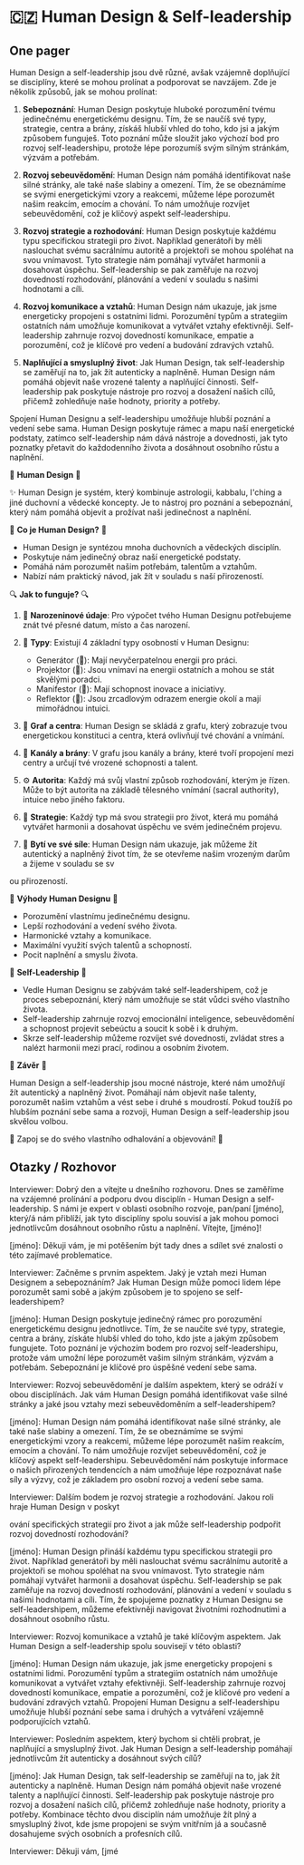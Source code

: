 # 🇨🇿 Human Design & Self-leadership

## One pager

Human Design a self-leadership jsou dvě různé, avšak vzájemně doplňující se disciplíny, které se mohou prolínat a podporovat se navzájem. Zde je několik způsobů, jak se mohou prolínat:

1. **Sebepoznání**: Human Design poskytuje hluboké porozumění tvému jedinečnému energetickému designu. Tím, že se naučíš své typy, strategie, centra a brány, získáš hlubší vhled do toho, kdo jsi a jakým způsobem funguješ. Toto poznání může sloužit jako výchozí bod pro rozvoj self-leadershipu, protože lépe porozumíš svým silným stránkám, výzvám a potřebám.

2. **Rozvoj sebeuvědomění**: Human Design nám pomáhá identifikovat naše silné stránky, ale také naše slabiny a omezení. Tím, že se obeznámíme se svými energetickými vzory a reakcemi, můžeme lépe porozumět našim reakcím, emocím a chování. To nám umožňuje rozvíjet sebeuvědomění, což je klíčový aspekt self-leadershipu.

3. **Rozvoj strategie a rozhodování**: Human Design poskytuje každému typu specifickou strategii pro život. Například generátoři by měli naslouchat svému sacrálnímu autoritě a projektoři se mohou spoléhat na svou vnímavost. Tyto strategie nám pomáhají vytvářet harmonii a dosahovat úspěchu. Self-leadership se pak zaměřuje na rozvoj dovedností rozhodování, plánování a vedení v souladu s našimi hodnotami a cíli.

4. **Rozvoj komunikace a vztahů**: Human Design nám ukazuje, jak jsme energeticky propojeni s ostatními lidmi. Porozumění typům a strategiím ostatních nám umožňuje komunikovat a vytvářet vztahy efektivněji. Self-leadership zahrnuje rozvoj dovedností komunikace, empatie a porozumění, což je klíčové pro vedení a budování zdravých vztahů.

5. **Naplňující a smysluplný život**: Jak Human Design, tak self-leadership se zaměřují na to, jak žít autenticky a naplněně. Human Design nám pomáhá objevit naše vrozené talenty a naplňující činnosti. Self-leadership pak poskytuje nástroje pro rozvoj a dosažení našich cílů, přičemž zohledňuje naše hodnoty, priority a potřeby.

Spojení Human Designu a self-leadershipu umožňuje hlubší poznání a vedení sebe sama. Human Design poskytuje rámec a mapu naší energetické podstaty, zatímco self-leadership nám dává nástroje a dovednosti, jak tyto poznatky přetavit do každodenního života a dosáhnout osobního růstu a naplnění.

🌟 **Human Design** 🌟

✨ Human Design je systém, který kombinuje astrologii, kabbalu, I'ching a jiné duchovní a vědecké koncepty. Je to nástroj pro poznání a sebepoznání, který nám pomáhá objevit a prožívat naši jedinečnost a naplnění.

🔮 **Co je Human Design?** 🔮

- Human Design je syntézou mnoha duchovních a vědeckých disciplín.
- Poskytuje nám jedinečný obraz naší energetické podstaty.
- Pomáhá nám porozumět našim potřebám, talentům a vztahům.
- Nabízí nám praktický návod, jak žít v souladu s naší přirozeností.

🔍 **Jak to funguje?** 🔍

1. 📅 **Narozeninové údaje**: Pro výpočet tvého Human Designu potřebujeme znát tvé přesné datum, místo a čas narození.

2. 🌌 **Typy**: Existují 4 základní typy osobností v Human Designu:
   - Generátor (💪): Mají nevyčerpatelnou energii pro práci.
   - Projektor (🎯): Jsou vnímaví na energii ostatních a mohou se stát skvělými poradci.
   - Manifestor (🚀): Mají schopnost inovace a iniciativy.
   - Reflektor (🌟): Jsou zrcadlovým odrazem energie okolí a mají mimořádnou intuici.

3. 🌈 **Graf a centra**: Human Design se skládá z grafu, který zobrazuje tvou energetickou konstituci a centra, která ovlivňují tvé chování a vnímání.

4. 🔢 **Kanály a brány**: V grafu jsou kanály a brány, které tvoří propojení mezi centry a určují tvé vrozené schopnosti a talent.

5. ⚙️ **Autorita**: Každý má svůj vlastní způsob rozhodování, kterým je řízen. Může to být autorita na základě tělesného vnímání (sacral authority), intuice nebo jiného faktoru.

6. 🌟 **Strategie**: Každý typ má svou strategii pro život, která mu pomáhá vytvářet harmonii a dosahovat úspěchu ve svém jedinečném projevu.

7. 🧘 **Bytí ve své síle**: Human Design nám ukazuje, jak můžeme žít autentický a naplněný život tím, že se otevřeme našim vrozeným darům a žijeme v souladu se sv

ou přirozeností.

💫 **Výhody Human Designu** 💫

- Porozumění vlastnímu jedinečnému designu.
- Lepší rozhodování a vedení svého života.
- Harmonické vztahy a komunikace.
- Maximální využití svých talentů a schopností.
- Pocit naplnění a smyslu života.

🔑 **Self-Leadership** 🔑

- Vedle Human Designu se zabývám také self-leadershipem, což je proces sebepoznání, který nám umožňuje se stát vůdci svého vlastního života.
- Self-leadership zahrnuje rozvoj emocionální inteligence, sebeuvědomění a schopnost projevit sebeúctu a soucit k sobě i k druhým.
- Skrze self-leadership můžeme rozvíjet své dovednosti, zvládat stres a nalézt harmonii mezi prací, rodinou a osobním životem.

🌈 **Závěr** 🌈

Human Design a self-leadership jsou mocné nástroje, které nám umožňují žít autentický a naplněný život. Pomáhají nám objevit naše talenty, porozumět našim vztahům a vést sebe i druhé s moudrostí. Pokud toužíš po hlubším poznání sebe sama a rozvoji, Human Design a self-leadership jsou skvělou volbou.

🌟 Zapoj se do svého vlastního odhalování a objevování! 🌟


## Otazky / Rozhovor
Interviewer: Dobrý den a vítejte u dnešního rozhovoru. Dnes se zaměříme na vzájemné prolínání a podporu dvou disciplín - Human Design a self-leadership. S námi je expert v oblasti osobního rozvoje, pan/paní [jméno], který/á nám přiblíží, jak tyto disciplíny spolu souvisí a jak mohou pomoci jednotlivcům dosáhnout osobního růstu a naplnění. Vítejte, [jméno]!

[jméno]: Děkuji vám, je mi potěšením být tady dnes a sdílet své znalosti o této zajímavé problematice.

Interviewer: Začněme s prvním aspektem. Jaký je vztah mezi Human Designem a sebepoznáním? Jak Human Design může pomoci lidem lépe porozumět sami sobě a jakým způsobem je to spojeno se self-leadershipem?

[jméno]: Human Design poskytuje jedinečný rámec pro porozumění energetickému designu jednotlivce. Tím, že se naučíte své typy, strategie, centra a brány, získáte hlubší vhled do toho, kdo jste a jakým způsobem fungujete. Toto poznání je výchozím bodem pro rozvoj self-leadershipu, protože vám umožní lépe porozumět vašim silným stránkám, výzvám a potřebám. Sebepoznání je klíčové pro úspěšné vedení sebe sama.

Interviewer: Rozvoj sebeuvědomění je dalším aspektem, který se odráží v obou disciplínách. Jak vám Human Design pomáhá identifikovat vaše silné stránky a jaké jsou vztahy mezi sebeuvědoměním a self-leadershipem?

[jméno]: Human Design nám pomáhá identifikovat naše silné stránky, ale také naše slabiny a omezení. Tím, že se obeznámíme se svými energetickými vzory a reakcemi, můžeme lépe porozumět našim reakcím, emocím a chování. To nám umožňuje rozvíjet sebeuvědomění, což je klíčový aspekt self-leadershipu. Sebeuvědomění nám poskytuje informace o našich přirozených tendencích a nám umožňuje lépe rozpoznávat naše síly a výzvy, což je základem pro osobní rozvoj a vedení sebe sama.

Interviewer: Dalším bodem je rozvoj strategie a rozhodování. Jakou roli hraje Human Design v poskyt

ování specifických strategií pro život a jak může self-leadership podpořit rozvoj dovedností rozhodování?

[jméno]: Human Design přináší každému typu specifickou strategii pro život. Například generátoři by měli naslouchat svému sacrálnímu autoritě a projektoři se mohou spoléhat na svou vnímavost. Tyto strategie nám pomáhají vytvářet harmonii a dosahovat úspěchu. Self-leadership se pak zaměřuje na rozvoj dovedností rozhodování, plánování a vedení v souladu s našimi hodnotami a cíli. Tím, že spojujeme poznatky z Human Designu se self-leadershipem, můžeme efektivněji navigovat životními rozhodnutími a dosáhnout osobního růstu.

Interviewer: Rozvoj komunikace a vztahů je také klíčovým aspektem. Jak Human Design a self-leadership spolu souvisejí v této oblasti?

[jméno]: Human Design nám ukazuje, jak jsme energeticky propojeni s ostatními lidmi. Porozumění typům a strategiím ostatních nám umožňuje komunikovat a vytvářet vztahy efektivněji. Self-leadership zahrnuje rozvoj dovedností komunikace, empatie a porozumění, což je klíčové pro vedení a budování zdravých vztahů. Propojení Human Designu a self-leadershipu umožňuje hlubší poznání sebe sama i druhých a vytváření vzájemně podporujících vztahů.

Interviewer: Posledním aspektem, který bychom si chtěli probrat, je naplňující a smysluplný život. Jak Human Design a self-leadership pomáhají jednotlivcům žít autenticky a dosáhnout svých cílů?

[jméno]: Jak Human Design, tak self-leadership se zaměřují na to, jak žít autenticky a naplněně. Human Design nám pomáhá objevit naše vrozené talenty a naplňující činnosti. Self-leadership pak poskytuje nástroje pro rozvoj a dosažení našich cílů, přičemž zohledňuje naše hodnoty, priority a potřeby. Kombinace těchto dvou disciplín nám umožňuje žít plný a smysluplný život, kde jsme propojeni se svým vnitřním já a současně dosahujeme svých osobních a profesních cílů.

Interviewer: Děkuji vám, [jmé